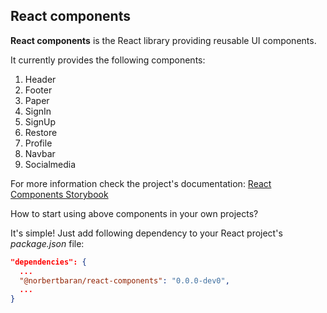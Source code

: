 ## React components

**React components** is the React library providing reusable UI components.

It currently provides the following components:
1. Header
2. Footer
3. Paper
4. SignIn
5. SignUp
6. Restore
7. Profile
8. Navbar
9. Socialmedia

For more information check the project's documentation:
[React Components Storybook](https://64392804afb9b6dfbc9a51b0-omcshwwuql.chromatic.com/?path=/docs/footer--docs)

How to start using above components in your own projects?

It's simple! Just add following dependency to your React project's *package.json* file:
```json
"dependencies": {
  ...
  "@norbertbaran/react-components": "0.0.0-dev0",
  ...
}
```
